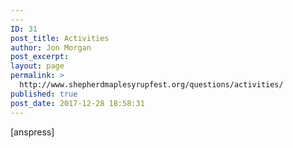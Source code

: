 ```yaml
---
---
ID: 31
post_title: Activities
author: Jon Morgan
post_excerpt:
layout: page
permalink: >
  http://www.shepherdmaplesyrupfest.org/questions/activities/
published: true
post_date: 2017-12-28 18:58:31
---
```

[anspress]